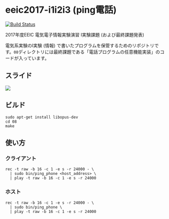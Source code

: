 # eeic2017-i1i2i3 (ping電話)

[![Build Status](https://travis-ci.org/hakatashi/eeic2017-i1i2i3.svg?branch=master)](https://travis-ci.org/hakatashi/eeic2017-i1i2i3)

2017年度EEIC 電気電子情報実験演習 I実験課題 (および最終課題発表)

電気系実験のI実験 (情報) で書いたプログラムを保管するためのリポジトリです。`08`ディレクトリには最終課題である「電話プログラムの任意機能実装」のコードが入っています。

## スライド

[![](http://i.imgur.com/5NgvPx7.png)](http://slides.com/hakatashi/ping-phone)

## ビルド

```
sudo apt-get install libopus-dev
cd 08
make
```

## 使い方

### クライアント

```
rec -t raw -b 16 -c 1 -e s -r 24000 - \
  | sudo bin/ping_phone <host_address> \
  | play -t raw -b 16 -c 1 -e s -r 24000
```

### ホスト

```
rec -t raw -b 16 -c 1 -e s -r 24000 - \
  | sudo bin/ping_phone \
  | play -t raw -b 16 -c 1 -e s -r 24000
```
